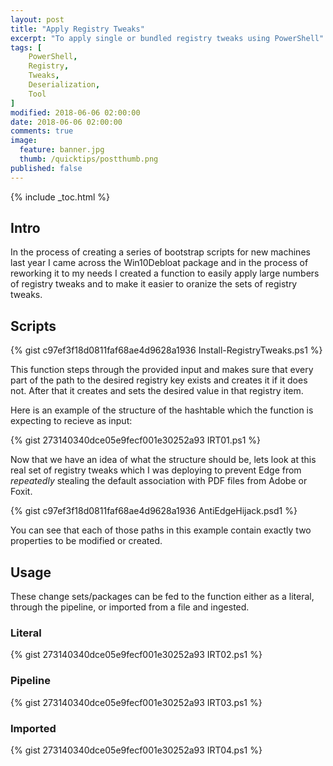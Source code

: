 ```yaml
---
layout: post
title: "Apply Registry Tweaks"
excerpt: "To apply single or bundled registry tweaks using PowerShell"
tags: [
    PowerShell,
    Registry,
    Tweaks,
    Deserialization,
    Tool
]
modified: 2018-06-06 02:00:00
date: 2018-06-06 02:00:00
comments: true
image:
  feature: banner.jpg
  thumb: /quicktips/postthumb.png
published: false
---
```

{% include _toc.html %}

## Intro

In the process of creating a series of bootstrap scripts for new machines last year I came across the Win10Debloat package and in the process of reworking it to my needs I created a function to easily apply large numbers of registry tweaks and to make it easier to oranize the sets of registry tweaks.

## Scripts

{% gist c97ef3f18d0811faf68ae4d9628a1936 Install-RegistryTweaks.ps1 %}

This function steps through the provided input and makes sure that every part of the path to the desired registry key exists and creates it if it does not. After that it creates and sets the desired value in that registry item.

Here is an example of the structure of the hashtable which the function is expecting to recieve as input:

{% gist 273140340dce05e9fecf001e30252a93 IRT01.ps1 %}

Now that we have an idea of what the structure should be, lets look at this real set of registry tweaks which I was deploying to prevent Edge from *repeatedly* stealing the default association with PDF files from Adobe or Foxit.

{% gist c97ef3f18d0811faf68ae4d9628a1936 AntiEdgeHijack.psd1 %}

You can see that each of those paths in this example contain exactly two properties to be modified or created.

## Usage

These change sets/packages can be fed to the function either as a literal, through the pipeline, or imported from a file and ingested.

### Literal

{% gist 273140340dce05e9fecf001e30252a93 IRT02.ps1 %}

### Pipeline

{% gist 273140340dce05e9fecf001e30252a93 IRT03.ps1 %}

### Imported

{% gist 273140340dce05e9fecf001e30252a93 IRT04.ps1 %}